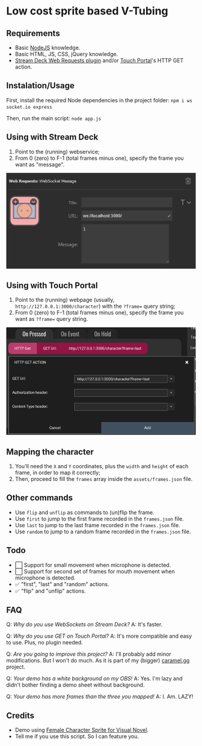 # Low cost sprite based V-Tubing

## Requirements

- Basic [NodeJS](http://nodejs.org) knowledge.
- Basic HTML, JS, CSS, jQuery knowledge.
- [Stream Deck Web Requests plugin](https://apps.elgato.com/plugins/gg.datagram.web-requests) and/or [Touch Portal](https://www.touch-portal.com/)'s HTTP GET action.

## Instalation/Usage

First, install the required Node dependencies in the project folder:
`npm i ws socket.io express`

Then, run the main script:
`node app.js`

## Using with Stream Deck

1. Point to the (running) webservice;
2. From 0 (zero) to F-1 (total frames minus one), specify the frame you want as "message".

![sd-action.png](tutorial/sd-action.png)

## Using with Touch Portal

1. Point to the (running) webpage (usually, `http://127.0.0.1:3000/character`) with the `?frame=` query string;
2. From 0 (zero) to F-1 (total frames minus one), specify the frame you want as `?frame=` query string.

![tp-action.png](tutorial/tp-action.png)

## Mapping the character

1. You'll need the `X` and `Y` coordinates, plus the `width` and `height` of each frame, in order to map it correctly;
2. Then, proceed to fill the `frames` array inside the `assets/frames.json` file.

## Other commands

- Use `flip` and `unflip` as commands to (un)flip the frame.
- Use `first` to jump to the first frame recorded in the `frames.json` file.
- Use `last` to jump to the last frame recorded in the `frames.json` file.
- Use `random` to jump to a random frame recorded in the `frames.json` file.

## Todo

- ⬜ Support for small movement when microphone is detected.
- ⬜ Support for second set of frames for mouth movement when microphone is detected.
- ✅ "first", "last" and "random" actions.
- ✅ "flip" and "unflip" actions.

## FAQ

Q: _Why do you use WebSockets on Stream Deck?_
A: It's faster.

Q: _Why do you use GET on Touch Portal?_
A: It's more compatible and easy to use. Plus, no plugin needed.

Q: _Are you going to improve this project?_
A: I'll probably add minor modifications. But I won't do much. As it is part of my (bigger) [caramel.gg](http://caramel.gg) project.

Q: _Your demo has a white background on my OBS!_
A: Yes. I'm lazy and didn't bother finding a demo sheet without background.

Q: _Your demo has more frames than the three you mapped!_
A: I. Am. LAZY!

## Credits

- Demo using [Female Character Sprite for Visual Novel](https://sutemo.itch.io/female-character).
- Tell me if you use this script. So I can feature you.
